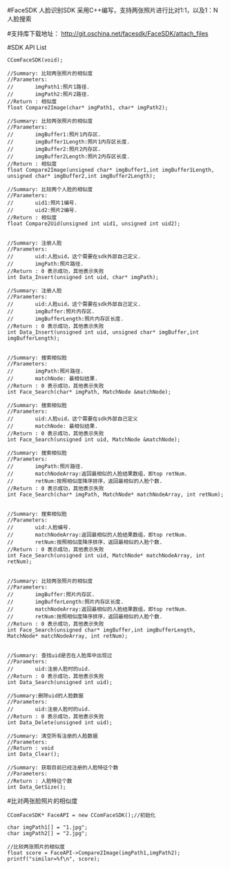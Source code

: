 #FaceSDK
人脸识别SDK 采用C++编写，支持两张照片进行比对1:1，以及1：N 人脸搜索

#支持库下载地址：
http://git.oschina.net/facesdk/FaceSDK/attach_files

#SDK API List

    CComFaceSDK(void);

	//Summary: 比较两张照片的相似度
	//Parameters:
	//       imgPath1:照片1路径.
	//       imgPath2:照片2路径.
	//Return : 相似度
	float Compare2Image(char* imgPath1, char* imgPath2);

	//Summary: 比较两张照片的相似度
	//Parameters:
	//       imgBuffer1:照片1内存区.
	//       imgBuffer1Length:照片1内存区长度.
	//       imgBuffer2:照片2内存区.
	//       imgBuffer2Length:照片2内存区长度.
	//Return : 相似度
	float Compare2Image(unsigned char* imgBuffer1,int imgBuffer1Length, unsigned char* imgBuffer2,int imgBuffer2Length);
	
	//Summary: 比较两个人脸的相似度
	//Parameters:
	//       uid1:照片1编号.
	//       uid2:照片2编号.
	//Return : 相似度
	float Compare2Uid(unsigned int uid1, unsigned int uid2);


	//Summary: 注册人脸
	//Parameters:
	//       uid:人脸uid，这个需要在sdk外部自己定义.
	//       imgPath:照片路径.
	//Return : 0 表示成功，其他表示失败
	int Data_Insert(unsigned int uid, char* imgPath);

	//Summary: 注册人脸
	//Parameters:
	//       uid:人脸uid，这个需要在sdk外部自己定义.
	//       imgBuffer:照片内存区.
	//       imgBufferLength:照片内存区长度.
	//Return : 0 表示成功，其他表示失败
	int Data_Insert(unsigned int uid, unsigned char* imgBuffer,int imgBufferLength);


	//Summary: 搜索相似脸
	//Parameters:
	//       imgPath:照片路径.
	//       matchNode: 最相似结果.
	//Return : 0 表示成功，其他表示失败
	int Face_Search(char* imgPath, MatchNode &matchNode);

	//Summary: 搜索相似脸
	//Parameters:
	//       uid:人脸uid，这个需要在sdk外部自己定义
	//       matchNode: 最相似结果.
	//Return : 0 表示成功，其他表示失败
	int Face_Search(unsigned int uid, MatchNode &matchNode);

	//Summary: 搜索相似脸
	//Parameters:
	//       imgPath:照片路径.
	//       matchNodeArray:返回最相似的人脸结果数组，即top retNum.
	//       retNum:按照相似度降序排序，返回最相似的人脸个数.
	//Return : 0 表示成功，其他表示失败
	int Face_Search(char* imgPath, MatchNode* matchNodeArray, int retNum);


	//Summary: 搜索相似脸
	//Parameters:
	//       uid:人脸编号.
	//       matchNodeArray:返回最相似的人脸结果数组，即top retNum.
	//       retNum:按照相似度降序排序，返回最相似的人脸个数.
	//Return : 0 表示成功，其他表示失败
	int Face_Search(unsigned int uid, MatchNode* matchNodeArray, int retNum);


	//Summary: 比较两张照片的相似度
	//Parameters:
	//       imgBuffer:照片内存区.
	//       imgBufferLength:照片内存区长度.
	//       matchNodeArray:返回最相似的人脸结果数组，即top retNum.
	//       retNum:按照相似度降序排序，返回最相似的人脸个数.
	//Return : 0 表示成功，其他表示失败
	int Face_Search(unsigned char* imgBuffer,int imgBufferLength, MatchNode* matchNodeArray, int retNum);


	//Summary: 查找uid是否在人脸库中出现过
	//Parameters:
	//       uid:注册人脸时的uid.
	//Return : 0 表示成功，其他表示失败
	int Data_Search(unsigned int uid);

	//Summary:删除uid的人脸数据
	//Parameters:
	//       uid:注册人脸时的uid.
	//Return : 0 表示成功，其他表示失败
	int Data_Delete(unsigned int uid);

	//Summary: 清空所有注册的人脸数据
	//Parameters:
	//Return : void
	int Data_Clear();

	//Summary: 获取目前已经注册的人脸特征个数
	//Parameters:
	//Return : 人脸特征个数
	int Data_GetSize();


#比对两张脸照片的相似度
 
	CComFaceSDK* FaceAPI = new CComFaceSDK();//初始化

	char imgPath1[] = "1.jpg";
	char imgPath2[] = "2.jpg";

	//比较两张照片的相似度
	float score = FaceAPI->Compare2Image(imgPath1,imgPath2);
	printf("similar=%f\n", score);
